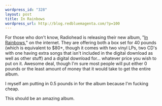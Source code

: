 ```yaml
--- 
wordpress_id: "328"
layout: post
title: In Rainbows
wordpress_url: http://blog.redbluemagenta.com/?p=100
---
```

For those who don't know, Radiohead is releasing their new album, "<a href="http://www.inrainbows.com/Store/Quickindex.html">In Rainbows</a>," on the internet.  They are offering both a box set for 40 pounds (which is equivalent to $80+, though it comes with two vinyl LPs, two CD's with one having extra songs that isn't included in the digital download as well as other stuff) and a digital download for... whatever price you wish to put on it.  Awesome deal, though I'm sure most people will put either 0 pounds or the least amount of money that it would take to get the entire album.

I myself am putting in 0.5 pounds in for the album because I'm fucking cheap.

This should be an amazing album.
